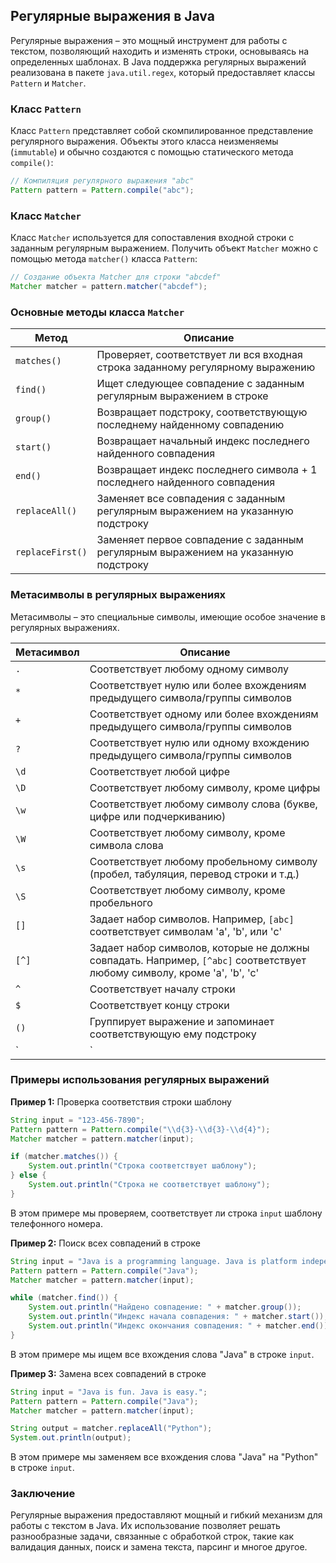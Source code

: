 ## Регулярные выражения в Java

Регулярные выражения – это мощный инструмент для работы с текстом, позволяющий находить и изменять строки, основываясь на определенных шаблонах. В Java поддержка регулярных выражений реализована в пакете `java.util.regex`, который предоставляет классы `Pattern` и `Matcher`.

### Класс `Pattern`

Класс `Pattern` представляет собой скомпилированное представление регулярного выражения. Объекты этого класса неизменяемы (`immutable`) и обычно создаются с помощью статического метода `compile()`:

```java
// Компиляция регулярного выражения "abc"
Pattern pattern = Pattern.compile("abc"); 
```

### Класс `Matcher`

Класс `Matcher` используется для сопоставления входной строки с заданным регулярным выражением. Получить объект `Matcher` можно с помощью метода `matcher()` класса `Pattern`:

```java
// Создание объекта Matcher для строки "abcdef"
Matcher matcher = pattern.matcher("abcdef"); 
```

### Основные методы класса `Matcher`

| Метод         | Описание                                                                                          |
|---------------|--------------------------------------------------------------------------------------------------|
| `matches()`   | Проверяет, соответствует ли вся входная строка заданному регулярному выражению                |
| `find()`      | Ищет следующее совпадение с заданным регулярным выражением в строке                             |
| `group()`     | Возвращает подстроку, соответствующую последнему найденному совпадению                           |
| `start()`     | Возвращает начальный индекс последнего найденного совпадения                                      |
| `end()`       | Возвращает индекс последнего символа + 1 последнего найденного совпадения                         |
| `replaceAll()`| Заменяет все совпадения с заданным регулярным выражением на указанную подстроку                |
| `replaceFirst()`| Заменяет первое совпадение с заданным регулярным выражением на указанную подстроку              |

### Метасимволы в регулярных выражениях

Метасимволы – это специальные символы, имеющие особое значение в регулярных выражениях. 

| Метасимвол | Описание                                                                                         |
|------------|-----------------------------------------------------------------------------------------------------|
| `.`        | Соответствует любому одному символу                                                               |
| `*`        | Соответствует нулю или более вхождениям предыдущего символа/группы символов                       |
| `+`        | Соответствует одному или более вхождениям предыдущего символа/группы символов                      |
| `?`        | Соответствует нулю или одному вхождению предыдущего символа/группы символов                       |
| `\d`       | Соответствует любой цифре                                                                         |
| `\D`       | Соответствует любому символу, кроме цифры                                                          |
| `\w`       | Соответствует любому символу слова (букве, цифре или подчеркиванию)                                |
| `\W`       | Соответствует любому символу, кроме символа слова                                                   |
| `\s`       | Соответствует любому пробельному символу (пробел, табуляция, перевод строки и т.д.)                   |
| `\S`       | Соответствует любому символу, кроме пробельного                                                     |
| `[]`       | Задает набор символов. Например, `[abc]` соответствует символам 'a', 'b', или 'c'               |
| `[^]`      | Задает набор символов, которые не должны совпадать. Например, `[^abc]` соответствует любому символу, кроме 'a', 'b', 'c' |
| `^`        | Соответствует началу строки                                                                        |
| `$`        | Соответствует концу строки                                                                          |
| `()`       | Группирует выражение и запоминает соответствующую ему подстроку                                    |
| `|`        | Оператор "ИЛИ". Например, `a|b` соответствует символу 'a' или 'b'                                |

### Примеры использования регулярных выражений

**Пример 1:** Проверка соответствия строки шаблону

```java
String input = "123-456-7890";
Pattern pattern = Pattern.compile("\\d{3}-\\d{3}-\\d{4}");
Matcher matcher = pattern.matcher(input);

if (matcher.matches()) {
    System.out.println("Строка соответствует шаблону"); 
} else {
    System.out.println("Строка не соответствует шаблону");
}
```

В этом примере мы проверяем, соответствует ли строка `input` шаблону телефонного номера. 

**Пример 2:** Поиск всех совпадений в строке

```java
String input = "Java is a programming language. Java is platform independent.";
Pattern pattern = Pattern.compile("Java");
Matcher matcher = pattern.matcher(input);

while (matcher.find()) {
    System.out.println("Найдено совпадение: " + matcher.group());
    System.out.println("Индекс начала совпадения: " + matcher.start());
    System.out.println("Индекс окончания совпадения: " + matcher.end());
}
```

В этом примере мы ищем все вхождения слова "Java" в строке `input`.

**Пример 3:** Замена всех совпадений в строке

```java
String input = "Java is fun. Java is easy.";
Pattern pattern = Pattern.compile("Java");
Matcher matcher = pattern.matcher(input);

String output = matcher.replaceAll("Python");
System.out.println(output); 
```

В этом примере мы заменяем все вхождения слова "Java" на "Python" в строке `input`.

### Заключение

Регулярные выражения предоставляют мощный и гибкий механизм для работы с текстом в Java. Их использование позволяет решать разнообразные задачи, связанные с обработкой строк, такие как валидация данных, поиск и замена текста, парсинг и многое другое.
